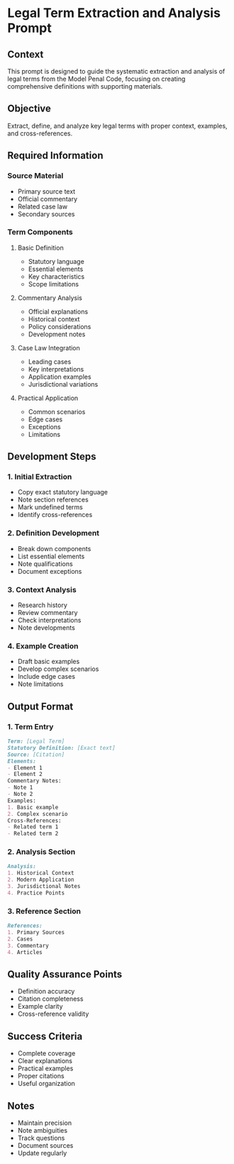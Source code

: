 # Legal Term Extraction and Analysis Prompt

## Context
This prompt is designed to guide the systematic extraction and analysis of legal terms from the Model Penal Code, focusing on creating comprehensive definitions with supporting materials.

## Objective
Extract, define, and analyze key legal terms with proper context, examples, and cross-references.

## Required Information
### Source Material
- Primary source text
- Official commentary
- Related case law
- Secondary sources

### Term Components
1. Basic Definition
   - Statutory language
   - Essential elements
   - Key characteristics
   - Scope limitations

2. Commentary Analysis
   - Official explanations
   - Historical context
   - Policy considerations
   - Development notes

3. Case Law Integration
   - Leading cases
   - Key interpretations
   - Application examples
   - Jurisdictional variations

4. Practical Application
   - Common scenarios
   - Edge cases
   - Exceptions
   - Limitations

## Development Steps
### 1. Initial Extraction
- Copy exact statutory language
- Note section references
- Mark undefined terms
- Identify cross-references

### 2. Definition Development
- Break down components
- List essential elements
- Note qualifications
- Document exceptions

### 3. Context Analysis
- Research history
- Review commentary
- Check interpretations
- Note developments

### 4. Example Creation
- Draft basic examples
- Develop complex scenarios
- Include edge cases
- Note limitations

## Output Format
### 1. Term Entry
```markdown
Term: [Legal Term]
Statutory Definition: [Exact text]
Source: [Citation]
Elements:
- Element 1
- Element 2
Commentary Notes:
- Note 1
- Note 2
Examples:
1. Basic example
2. Complex scenario
Cross-References:
- Related term 1
- Related term 2
```

### 2. Analysis Section
```markdown
Analysis:
1. Historical Context
2. Modern Application
3. Jurisdictional Notes
4. Practice Points
```

### 3. Reference Section
```markdown
References:
1. Primary Sources
2. Cases
3. Commentary
4. Articles
```

## Quality Assurance Points
- Definition accuracy
- Citation completeness
- Example clarity
- Cross-reference validity

## Success Criteria
- Complete coverage
- Clear explanations
- Practical examples
- Proper citations
- Useful organization

## Notes
- Maintain precision
- Note ambiguities
- Track questions
- Document sources
- Update regularly 